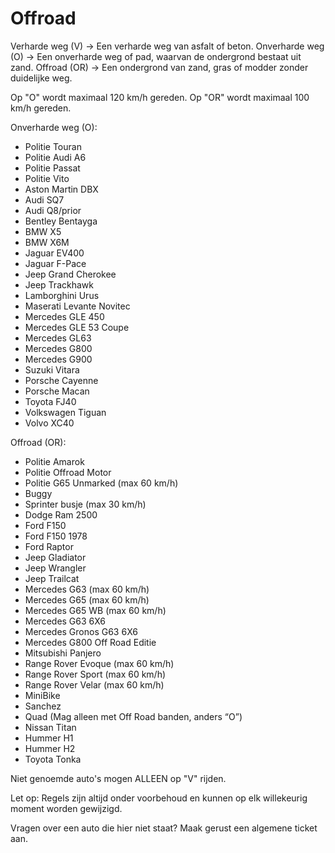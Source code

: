 # Offroad

Verharde weg (V) -> Een verharde weg van asfalt of beton.
Onverharde weg (O) -> Een onverharde weg of pad, waarvan de ondergrond bestaat uit zand.
Offroad (OR) -> Een ondergrond van zand, gras of modder zonder duidelijke weg.

Op "O" wordt maximaal 120 km/h gereden.
Op "OR" wordt maximaal 100 km/h gereden.


Onverharde weg (O):

* Politie Touran
* Politie Audi A6
* Politie Passat
* Politie Vito
* Aston Martin DBX
* Audi SQ7
* Audi Q8/prior
* Bentley Bentayga
* BMW X5
* BMW X6M
* Jaguar EV400
* Jaguar F-Pace
* Jeep Grand Cherokee
* Jeep Trackhawk
* Lamborghini Urus
* Maserati Levante Novitec
* Mercedes GLE 450
* Mercedes GLE 53 Coupe
* Mercedes GL63
* Mercedes G800 
* Mercedes G900
* Suzuki Vitara
* Porsche Cayenne
* Porsche Macan
* Toyota FJ40
* Volkswagen Tiguan
* Volvo XC40

Offroad (OR):

* Politie Amarok
* Politie Offroad Motor
* Politie G65 Unmarked (max 60 km/h)
* Buggy
* Sprinter busje (max 30 km/h)
* Dodge Ram 2500
* Ford F150
* Ford F150 1978
* Ford Raptor
* Jeep Gladiator
* Jeep Wrangler
* Jeep Trailcat
* Mercedes G63 (max 60 km/h)
* Mercedes G65 (max 60 km/h)
* Mercedes G65 WB (max 60 km/h)
* Mercedes G63 6X6
* Mercedes Gronos G63 6X6
* Mercedes G800 Off Road Editie
* Mitsubishi Panjero 
* Range Rover Evoque (max 60 km/h)
* Range Rover Sport (max 60 km/h)
* Range Rover Velar (max 60 km/h)
* MiniBike
* Sanchez
* Quad (Mag alleen met Off Road banden, anders “O”)
* Nissan Titan
* Hummer H1
* Hummer H2
* Toyota Tonka

Niet genoemde auto's mogen ALLEEN op "V" rijden.

Let op: Regels zijn altijd onder voorbehoud en kunnen op elk willekeurig moment worden gewijzigd.

Vragen over een auto die hier niet staat? Maak gerust een algemene ticket aan.
